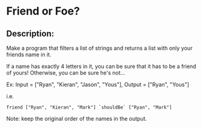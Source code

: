 # Friend or Foe?
## Description:

Make a program that filters a list of strings and returns a list with only your friends name in it.

If a name has exactly 4 letters in it, you can be sure that it has to be a friend of yours! Otherwise, you can be sure he's not...

Ex: Input = ["Ryan", "Kieran", "Jason", "Yous"], Output = ["Ryan", "Yous"]

i.e.

```friend ["Ryan", "Kieran", "Mark"] `shouldBe` ["Ryan", "Mark"]```

Note: keep the original order of the names in the output.
